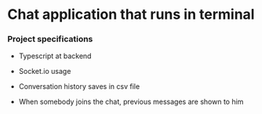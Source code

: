 # Chat application that runs in terminal

### Project specifications

- Typescript at backend

- Socket.io usage

- Conversation history saves in csv file

- When somebody joins the chat, previous messages are shown to him
